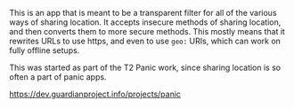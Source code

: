 
This is an app that is meant to be a transparent filter for all of the various
ways of sharing location.  It accepts insecure methods of sharing location,
and then converts them to more secure methods.  This mostly means that it
rewrites URLs to use https, and even to use `geo:` URIs, which can work on
fully offline setups.

This was started as part of the T2 Panic work, since sharing location is so
often a part of panic apps.

https://dev.guardianproject.info/projects/panic
